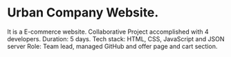 # Urban Company Website.
It is a E-commerce website. 
Collaborative Project  accomplished with 4 developers.
Duration: 5 days.
Tech stack: HTML, CSS, JavaScript and JSON server
Role:  Team lead, managed GitHub and offer page and cart section.
